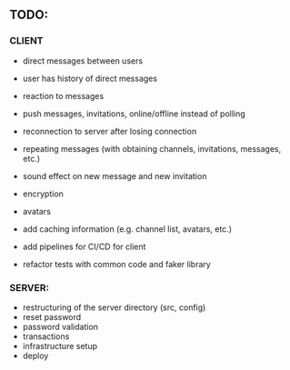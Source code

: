 ## TODO:

### CLIENT

* direct messages between users
* user has history of direct messages
* reaction to messages
* push messages, invitations, online/offline instead of polling
* reconnection to server after losing connection
* repeating messages (with obtaining channels, invitations, messages, etc.)
* sound effect on new message and new invitation
* encryption
* avatars
* add caching information (e.g. channel list, avatars, etc.)
* add pipelines for CI/CD for client

* refactor tests with common code and faker library

### SERVER:

* restructuring of the server directory (src, config)
* reset password
* password validation
* transactions
* infrastructure setup
* deploy
